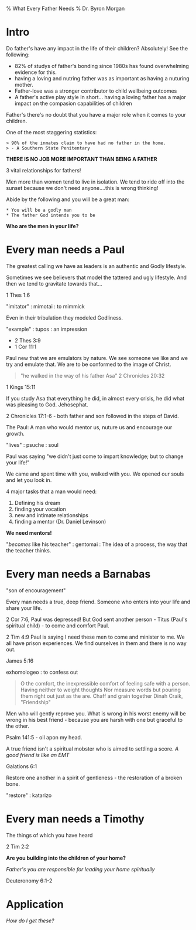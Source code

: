 % What Every Father Needs 
% Dr. Byron Morgan

# Intro

Do father's have any impact in the life of their children? Absolutely!
See the following: 

  * 82% of studys of father's bonding since 1980s has found overwhelming
    evidence for this.
  * having a loving and nutring father was as important as having a nuturing
    mother.
  * Father-love was a stronger contributor to child wellbeing outcomes
  * A father's active play style 
In short... having a loving father has a major impact on the compasion
capabilities of children

Father's there's no doubt that you have a major role when it comes to your
children.

One of the most staggering statistics: 
    
    > 90% of the inmates claim to have had no father in the home.
    > - A Southern State Penitentary

__THERE IS NO JOB MORE IMPORTANT THAN BEING A FATHER__

3 vital relationships for fathers!

Men more than women tend to live in isolation. We tend to ride off into the
sunset because we don't need anyone....this is wrong thinking!

Abide by the following and you will be a great man:

    * You will be a godly man
    * The father God intends you to be

__Who are the men in your life?__

# Every man needs a Paul

The greatest calling we have as leaders is an authentic and Godly lifestyle. 

Sometimes we see believers that model the tattered and ugly lifestyle. And then
we tend to gravitate towards that...

1 Thes 1:6

"imitator"
: mimotai
: to mimmick

Even in their tribulation they modeled Godliness.

"example"
: tupos
: an impression

* 2 Thes 3:9
* 1 Cor 11:1

Paul new that we are emulators by nature. We see someone we like and we try and
emulate that.  We are to be conformed to the image of Christ.

> "he walked in the way of his father Asa"
> 2 Chronicles 20:32

1 Kings 15:11

If you study Asa that everything he did, in almost every crisis, he did what
was pleasing to God. Jehosephat. 

2 Chronicles 17:1-6 - both father and son followed in the steps of David.

The Paul: A man who would mentor us, nuture us and encourage our growth.

"lives"
: psuche
: soul

Paul was saying "we didn't just come to impart knowledge; but to change your
life!"

We came and spent time with you, walked with you. We opened our souls and let
you look in.

4 major tasks that a man would need:

  1. Defining his dream
  1. finding your vocation
  1. new and intimate relationships
  1. finding a mentor
  (Dr. Daniel Levinson)

__We need mentors!__ 

"_becomes_ like his teacher"
: gentomai
: The idea of a process, the way that the teacher thinks.

# Every man needs a Barnabas 

"son of encouragement"

Every man needs a true, deep friend. Someone who enters into your life and
share your life.

2 Cor 7:6, Paul was depressed! But God sent another person - Titus (Paul's
spiritual child) - to come and comfort Paul.

2 Tim 4:9 Paul is saying I need these men to come and minister to me. We all
have prison experiences. We find ourselves in them and there is no way out.

James 5:16

exhomologeo
: to confess out

> O the comfort, the inexpressible comfort of feeling safe with a person.
> Having neither to weight thoughts Nor measure words but pouring them right
> out just as the are. Chaff and grain together
> Dinah Craik, "Friendship"

Men who will gently reprove you. What is wrong in his worst enemy will be wrong
in his best friend - because you are harsh with one but graceful to the other. 

Psalm 141:5 - oil apon my head.

A true friend isn't a spiritual mobster who is aimed to settling a score. _A
good friend is like an EMT_

Galations 6:1

Restore one another in a spirit of gentleness - the restoration of a broken
bone.

"restore"
: katarizo

# Every man needs a Timothy 

The things of which you have heard 

2 Tim 2:2

__Are you building into the children of your home?__

_Father's you are responsible for leading your home spiritually_

Deuteronomy 6:1-2

# Application

_How do I get these?_


